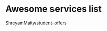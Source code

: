 # Awesome services list
[ShreyamMaity/student-offers](https://github.com/ShreyamMaity/student-offers)